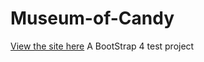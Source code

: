 # Museum-of-Candy  
[View the site here](https://awesome-wright-30b24a.netlify.app/)
 A BootStrap 4 test project
